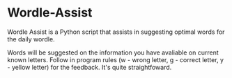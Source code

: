 # Wordle-Assist
Wordle Assist is a Python script that assists in suggesting optimal words for the daily wordle. 


Words will be suggested on the information you have avaliable on current known letters.
Follow in program rules (w - wrong letter, g - correct letter, y - yellow letter) for the feedback. It's quite straightfoward. 
